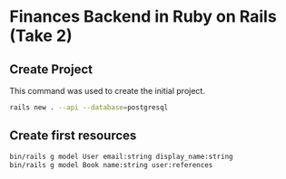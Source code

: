 Finances Backend in Ruby on Rails (Take 2)
===

## Create Project

This command was used to create the initial project.

```bash
rails new . --api --database=postgresql
```

## Create first resources

```bash
bin/rails g model User email:string display_name:string
bin/rails g model Book name:string user:references
```
